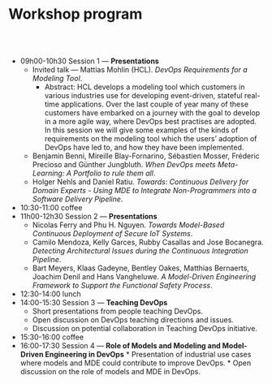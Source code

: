 # Workshop program

<br />

<br />

  * 09h00-10h30 Session 1 — **Presentations**
    * Invited talk — Mattias Mohlin (HCL). _DevOps Requirements for a Modeling Tool_.
      * Abstract: HCL develops a modeling tool which customers in various industries use for developing event-driven, stateful real-time applications. Over the last couple of year many of these customers have embarked on a journey with the goal to develop in a more agile way, where DevOps best practises are adopted. In this session we will give some examples of the kinds of requirements on the modeling tool which the users’ adoption of DevOps have led to, and how they have been implemented.
    * Benjamin Benni, Mireille Blay-Fornarino, Sébastien Mosser, Fréderic Precioso and Günther Jungbluth. _When DevOps meets Meta-Learning: A Portfolio to rule them all_.
    * Holger Nehls and Daniel Ratiu. _Towards: Continuous Delivery for Domain Experts - Using MDE to Integrate Non-Programmers into a Software Delivery Pipeline_.
  * 10:30-11:00 coffee
  * 11h00-12h30 Session 2 — **Presentations**
    * Nicolas Ferry and Phu H. Nguyen. _Towards Model-Based Continuous Deployment of Secure IoT Systems_.
    * Camilo Mendoza, Kelly Garces, Rubby Casallas and Jose Bocanegra. _Detecting Architectural Issues during the Continuous Integration Pipeline_.
    * Bart Meyers, Klaas Gadeyne, Bentley Oakes, Matthias Bernaerts, Joachim Denil and Hans Vangheluwe. _A Model-Driven Engineering Framework to Support the Functional Safety Process_.
  * 12:30-14:00 lunch
  * 14:00-15:30 Session 3 — **Teaching DevOps**
    * Short presentations from people teaching DevOps.
    * Open discussion on DevOps teaching directions and issues.
    * Discussion on potential collaboration in Teaching DevOps initiative.
  * 15:30-16:00 coffee
  *  16:00-17:30 Session 4 — **Role of Models and Modeling and Model-Driven Engineering in DevOps**
    * Presentation of industrial use cases where models and MDE could contribute to improve DevOps.
    * Open discussion on the role of models and MDE in DevOps.
